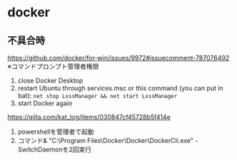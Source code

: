 # docker

## 不具合時
https://github.com/docker/for-win/issues/9972#issuecomment-787076492
※コマンドプロンプト管理者権限
1. close Docker Desktop
2. restart Ubuntu through services.msc or this command (you can put in bat):
`net stop LxssManager && net start LxssManager`
3. start Docker again

https://qiita.com/kat_log/items/030847cf45728b5f414e
1. powershellを管理者で起動
2. コマンド& "C:\Program Files\Docker\Docker\DockerCli.exe" -SwitchDaemonを2回実行
